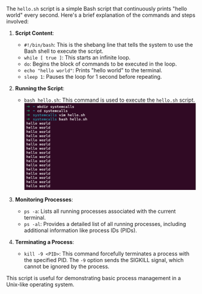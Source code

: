 The `hello.sh` script is a simple Bash script that continuously prints "hello world" every second. Here's a brief explanation of the commands and steps involved:

1. **Script Content**:
   - `#!/bin/bash`: This is the shebang line that tells the system to use the Bash shell to execute the script.
   - `while [ true ]`: This starts an infinite loop.
   - `do`: Begins the block of commands to be executed in the loop.
   - `echo "hello world"`: Prints "hello world" to the terminal.
   - `sleep 1`: Pauses the loop for 1 second before repeating.

2. **Running the Script**:
   - `bash hello.sh`: This command is used to execute the `hello.sh` script.
![Running hello.sh](images/running_hello_sh.png)
3. **Monitoring Processes**:
   - `ps -a`: Lists all running processes associated with the current terminal.
   - `ps -al`: Provides a detailed list of all running processes, including additional information like process IDs (PIDs).

4. **Terminating a Process**:
   - `kill -9 <PID>`: This command forcefully terminates a process with the specified PID. The `-9` option sends the SIGKILL signal, which cannot be ignored by the process.

This script is useful for demonstrating basic process management in a Unix-like operating system.
